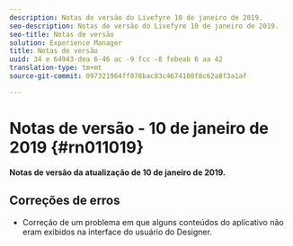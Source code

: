 ```yaml
---
description: Notas de versão do Livefyre 10 de janeiro de 2019.
seo-description: Notas de versão do Livefyre 10 de janeiro de 2019.
seo-title: Notas de versão
solution: Experience Manager
title: Notas de versão
uuid: 34 e 64943-dea 6-46 ac -9 fcc -8 febeab 6 aa 42
translation-type: tm+mt
source-git-commit: 097321964ff078bac83c4674100f8c62a8f3a1af

---
```



# Notas de versão - 10 de janeiro de 2019 {#rn011019}

**Notas de versão da atualização de 10 de janeiro de 2019.**

## Correções de erros

* Correção de um problema em que alguns conteúdos do aplicativo não eram exibidos na interface do usuário do Designer.
